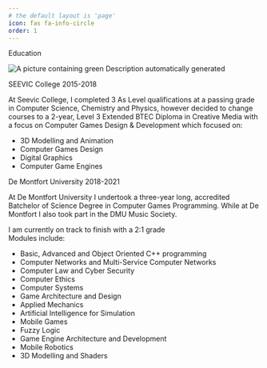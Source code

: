 ```yaml
---
# the default layout is 'page'
icon: fas fa-info-circle
order: 1
---
```


Education

![A picture containing green Description automatically generated](media/0da3f34ea0e67a2af71865fc2b07f1b9.jpeg)

SEEVIC College 2015-2018

At Seevic College, I completed 3 As Level qualifications at a passing grade in Computer Science, Chemistry and Physics, however decided to change courses to a 2-year, Level 3 Extended BTEC Diploma in Creative Media with a focus on Computer Games Design & Development which focused on:

-   3D Modelling and Animation
-   Computer Games Design
-   Digital Graphics
-   Computer Game Engines

De Montfort University 2018-2021

At De Montfort University I undertook a three-year long, accredited Batchelor of Science Degree in Computer Games Programming. While at De Montfort I also took part in the DMU Music Society.

I am currently on track to finish with a 2:1 grade  
Modules include:

-   Basic, Advanced and Object Oriented C++ programming
-   Computer Networks and Multi-Service Computer Networks
-   Computer Law and Cyber Security
-   Computer Ethics
-   Computer Systems
-   Game Architecture and Design
-   Applied Mechanics
-   Artificial Intelligence for Simulation
-   Mobile Games
-   Fuzzy Logic
-   Game Engine Architecture and Development
-   Mobile Robotics
-   3D Modelling and Shaders
